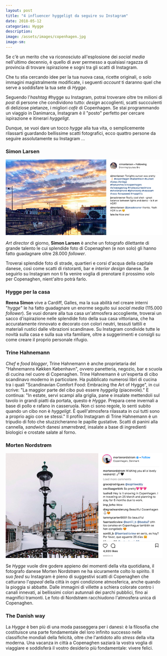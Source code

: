 ```yaml
---
layout: post
title: "4 influencer hyggeligt da seguire su Instagram"
date: 2018-05-12
categories: Hygge
description:
image: /assets/images/copenhagen.jpg
image-sm:
---
```

Se c'è un merito che va riconosciuto all'esplosione dei _social media_ nell'ultimo decennio, è quello di aver permesso a qualsiasi ragazza di provincia di trovare ispirazione e sogni tra gli scatti di Instagram.

Che tu stia cercando idee per la tua nuova casa, ricette originali, o solo immagini magistralmente modificate, i seguenti _account_ ti daranno quel che serve a soddisfare la tua sete di _Hygge_.

Seguendo l'_hashtag_ #hygge su Instagram, potrai troverare oltre tre milioni di _post_ di persone che condividono tutto: _design_ accoglienti, scatti succculenti di deliziose pietanze, i migliori _cafè_ di Copenhagen. Se stai programmando un viaggio in Danimarca, Instagram è il "posto" perfetto per cercare ispirazione e itinerari _hyggeligt_.

Dunque, se vuoi dare un tocco _hygge_ alla tua vita, o semplicemente rilassarti guardando bellissime scatti fotografici, ecco quattro persone da seguire assolutamente su Instagram ...

### Simon Larsen  

![](/assets/images/simon-larsen.png)

_Art director_ di giorno, **Simon Larsen** è anche un fotografo dilettante di grande talento le cui splendide foto di Copenaghen (e non solo) gli hanno fatto guadagnare oltre 28.000 _follower_.

Troverai splendide foto di strade, quartieri e corsi d'acqua della capitale danese, così come scatti di ristoranti, bar e _interior design_ danese. Se seguirlo su Instagram non ti fa venire voglia di prenotare il prossimo volo per Copenaghen, nient'altro potrà farlo.

### Hygge per la casa  

**Reena Simon** vive a Cardiff, Galles, ma la sua abilità nel creare interni "_hygge_" le ha fatto guadagnare un enorme seguito sui _social media_ (115.000 _follower_). Se vuoi donare alla tua casa un'atmosfera accogliente, troverai un sacco d'ispirazione nelle splendide foto della sua casa vittoriana, che ha accuratamente rinnovato e decorato con colori neutri, tessuti tattili e materiali rustici dalle vibrazioni scandinave. Su Instagram condivide tutte le novità sulla casa e sulla sua vita familiare, oltre a suggerimenti e consigli su come creare il proprio personale rifugio.

### Trine Hahnemann

[](/assets/images/food-blogger.png)


_Chef_ e _food blogger_, Trine Hahnemann è anche proprietaria del "Hahnemanns Køkken København", ovvero panetteria, negozio, bar e scuola di cucina nel cuore di Copenaghen. Trine Hahnemann è un'esperta di cibo scandinavo moderno in particolare. Ha pubblicato numerosi libri di cucina tra i quali "Scandinavian Comfort Food: Embracing the Art of Hygge", in cui scrive: "La maggior parte del cibo può essere _hyggelig_ (piacevole)." E continua: "In estate, servi scampi alla griglia, pane e insalate mettendoli sul tavolo in grandi piatti da portata, questo è _Hygge_. Prepara cene invernali a base di pollo e rafano in casseruola. Non ci sono regole, lo senti subito quando un cibo non è _hyggeligt_. È quell'atmosfera rilassata in cui tutti sono a proprio agio con se stessi."
Il profilo Instagram di Trine Hahnemann è un tripudio di foto che stuzzicheranno le papille gustative. Scatti di panini alla cannella, _sandwich_ danesi _smørrebrød_, insalate a base di ingredienti biologici e crostate salate al forno.

### Morten Nordstrøm  

![](/assets/images/neve.png)  

Se _Hygge_ vuole dire godere appieno dei momenti della vita quotidiana, il fotografo danese Morten Nordstrøm ne ha sicuramente colto lo spirito. Il suo _feed_ su Instagram è pieno di suggestivi scatti di Copenaghen che catturano l'_appeal_ della città in ogni condizione atmosferica, anche quando la pioggia si abbatte. Dalle immagini di villette a schiera colorate contro i canali innevati, ai bellissimi colori autunnali dei parchi pubblici, fino ai magnifici tramonti. Le foto di Nordstrøm racchiudono l'atmosfera unica di Copenaghen.

### The Danish way   

La _Hygge_ è ben più di una moda passeggera per i danesi: è la filosofia che costituisce una parte fondamentale del loro infinito successo nelle classifiche mondiali della felicità, oltre che l'antidoto allo _stress_ della vita moderna.
Una vacanza in città a Copenaghen saziarà la vostra voglia di viaggiare e soddisferà il vostro desiderio più fondamentale: vivere felici.
